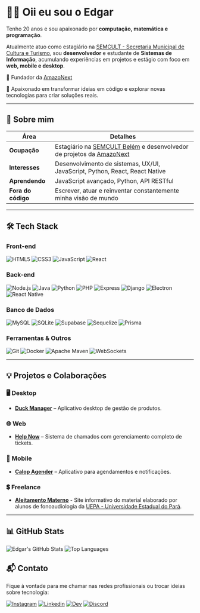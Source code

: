 # 👋🏼 Oii eu sou o Edgar

Tenho 20 anos e sou apaixonado por **computação, matemática e programação**.

Atualmente atuo como estagiário na [SEMCULT - Secretaria Municipal de Cultura e Turismo](https://prefeitura.belem.pa.gov.br/secretarias/semcult-secretaria-municipal-de-cultura-e-turismo/), sou **desenvolvedor** e estudante de **Sistemas de Informação**, acumulando experiências em projetos e estágio com foco em **web, mobile e desktop**.

👑 Fundador da [AmazoNext](https://github.com/amazonext)

🚀 Apaixonado em transformar ideias em código e explorar novas tecnologias para criar soluções reais.

---

## 👤 Sobre mim

| Área | Detalhes |
|------|----------|
| **Ocupação** | Estagiário na [SEMCULT Belém](https://prefeitura.belem.pa.gov.br/secretarias/semcult-secretaria-municipal-de-cultura-e-turismo/) e desenvolvedor de projetos da [AmazoNext](https://github.com/amazonext)
| **Interesses** | Desenvolvimento de sistemas, UX/UI, JavaScript, Python, React, React Native |
| **Aprendendo** | JavaScript avançado, Python, API RESTful |
| **Fora do código** | Escrever, atuar e reinventar constantemente minha visão de mundo |

---

## 🛠️ Tech Stack

### Front-end
![HTML5](https://img.shields.io/badge/HTML5-E34F26?style=flat&logo=html5&logoColor=white)
![CSS3](https://img.shields.io/badge/CSS3-1572B6?style=flat&logo=css3&logoColor=white)
![JavaScript](https://img.shields.io/badge/JavaScript-F7DF1E?style=flat&logo=javascript&logoColor=black)
![React](https://img.shields.io/badge/React-20232A?style=flat&logo=react&logoColor=61DAFB)

### Back-end
![Node.js](https://img.shields.io/badge/Node.js-339933?style=flat&logo=node.js&logoColor=white)
![Java](https://img.shields.io/badge/Java-007396?style=flat&logo=openjdk&logoColor=white)
![Python](https://img.shields.io/badge/Python-3776AB?style=flat&logo=python&logoColor=white)
![PHP](https://img.shields.io/badge/PHP-777BB4?style=flat&logo=php&logoColor=white)
![Express](https://img.shields.io/badge/Express-000000?style=flat&logo=express&logoColor=white)
![Django](https://img.shields.io/badge/Django-092E20?style=flat&logo=django&logoColor=white)
![Electron](https://img.shields.io/badge/Electron-47848F?style=flat&logo=electron&logoColor=white)
![React Native](https://img.shields.io/badge/React_Native-20232A?style=flat&logo=react&logoColor=61DAFB)

### Banco de Dados
![MySQL](https://img.shields.io/badge/MySQL-4479A1?style=flat&logo=mysql&logoColor=white)
![SQLite](https://img.shields.io/badge/SQLite-003B57?style=flat&logo=sqlite&logoColor=white)
![Supabase](https://img.shields.io/badge/Supabase-3ECF8E?style=flat&logo=supabase&logoColor=white)
![Sequelize](https://img.shields.io/badge/Sequelize-52B0E7?style=flat&logo=sequelize&logoColor=white)
![Prisma](https://img.shields.io/badge/Prisma-0C344B?style=flat&logo=prisma&logoColor=white)

### Ferramentas & Outros
![Git](https://img.shields.io/badge/Git-F05032?style=flat&logo=git&logoColor=white)
![Docker](https://img.shields.io/badge/Docker-2496ED?style=flat&logo=docker&logoColor=white)
![Apache Maven](https://img.shields.io/badge/Maven-C71A36?style=flat&logo=apache-maven&logoColor=white)
![WebSockets](https://img.shields.io/badge/WebSockets-000000?style=flat&logo=socket.io&logoColor=white)

---

## 💡 Projetos e Colaborações

### 🖥️ Desktop
- **[Duck Manager](https://github.com/amazonext/duck-manager)** – Aplicativo desktop de gestão de produtos.

### 🌐 Web
- **[Help Now](https://github.com/eded001/help-now)** – Sistema de chamados com gerenciamento completo de tickets.

### 📱 Mobile
- **[Calop Agender](https://github.com/amazonext/calop-agender)** – Aplicativo para agendamentos e notificações.

### 💲 Freelance
- **[Aleitamento Materno](https://eded001.github.io/aleitamento-materno)** - Site informativo do material elaborado por alunos de fonoaudiologia da [UEPA - Universidade Estadual do Pará](https://www.uepa.br/).

---

## 📊 GitHub Stats

![Edgar's GitHub Stats](https://github-readme-stats.vercel.app/api?username=eded001&show_icons=true&theme=tokyonight)
![Top Languages](https://github-readme-stats.vercel.app/api/top-langs/?username=eded001&layout=compact&theme=tokyonight)

## 📬 Contato

Fique à vontade para me chamar nas redes profissionais ou trocar ideias sobre tecnologia:

[![Instagram](https://img.shields.io/badge/Instagram-E4405F?style=for-the-badge&logo=instagram&logoColor=white)](https://instagram.com/eded.dev)
[![Linkedin](https://img.shields.io/badge/LinkedIn-0077B5?style=for-the-badge&logo=linkedin&logoColor=white)](https://www.linkedin.com/in/edgar-augusto/)
[![Dev](https://img.shields.io/badge/dev.to-0A0A0A?style=for-the-badge&logo=devdotto&logoColor=white)](https://www.dev.to/eded001)
[![Discord](https://img.shields.io/badge/Discord-7289DA?style=for-the-badge&logo=discord&logoColor=white)](https://discord.com/users/eded001)
